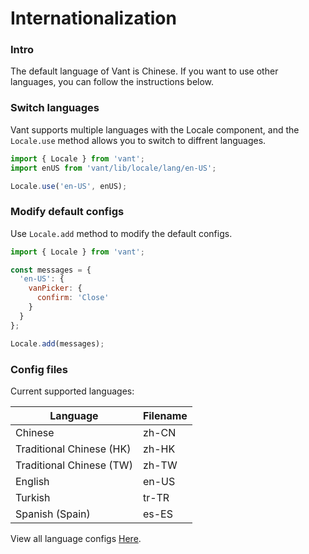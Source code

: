 # Internationalization

### Intro

The default language of Vant is Chinese. If you want to use other languages, you can follow the instructions below.

### Switch languages

Vant supports multiple languages with the Locale component, and the `Locale.use` method allows you to switch to diffrent languages.

```js
import { Locale } from 'vant';
import enUS from 'vant/lib/locale/lang/en-US';

Locale.use('en-US', enUS);
```

### Modify default configs

Use `Locale.add` method to modify the default configs.

```js
import { Locale } from 'vant';

const messages = {
  'en-US': {
    vanPicker: {
      confirm: 'Close'
    }
  }
};

Locale.add(messages);
```

### Config files

Current supported languages:

| Language | Filename |
|------|------|
| Chinese | zh-CN |
| Traditional Chinese (HK) | zh-HK |
| Traditional Chinese (TW) | zh-TW |
| English | en-US |
| Turkish | tr-TR |
| Spanish (Spain) | es-ES |

View all language configs [Here](https://github.com/youzan/vant/tree/dev/src/locale/lang).
